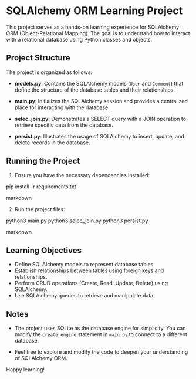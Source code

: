 # SQLAlchemy ORM Learning Project

This project serves as a hands-on learning experience for SQLAlchemy ORM (Object-Relational Mapping). The goal is to understand how to interact with a relational database using Python classes and objects.

## Project Structure

The project is organized as follows:

- **models.py**: Contains the SQLAlchemy models (`User` and `Comment`) that define the structure of the database tables and their relationships.

- **main.py**: Initializes the SQLAlchemy session and provides a centralized place for interacting with the database.

- **selec_join.py**: Demonstrates a SELECT query with a JOIN operation to retrieve specific data from the database.

- **persist.py**: Illustrates the usage of SQLAlchemy to insert, update, and delete records in the database.

## Running the Project

1. Ensure you have the necessary dependencies installed:

pip install -r requirements.txt

markdown


2. Run the project files:

python3 main.py
python3 selec_join.py
python3 persist.py

markdown


## Learning Objectives

- Define SQLAlchemy models to represent database tables.
- Establish relationships between tables using foreign keys and relationships.
- Perform CRUD operations (Create, Read, Update, Delete) using SQLAlchemy.
- Use SQLAlchemy queries to retrieve and manipulate data.

## Notes

- The project uses SQLite as the database engine for simplicity. You can modify the `create_engine` statement in `main.py` to connect to a different database.

- Feel free to explore and modify the code to deepen your understanding of SQLAlchemy ORM.

Happy learning!